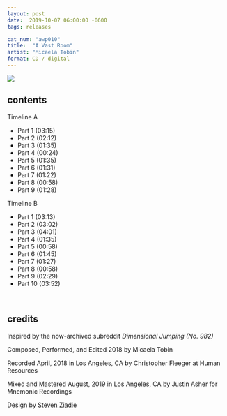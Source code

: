 ```yaml
---
layout: post
date:  2019-10-07 06:00:00 -0600
tags: releases

cat_num: "awp010"
title:  "A Vast Room"
artist: "Micaela Tobin"
format: CD / digital
---
```


![](https://awavepress.com/assets/tobin_cover.jpg)

## contents

Timeline A
* Part 1 (03:15)
* Part 2 (02:12)
* Part 3 (01:35)
* Part 4 (00:24)
* Part 5 (01:35)
* Part 6 (01:31)
* Part 7 (01:22)
* Part 8 (00:58)
* Part 9 (01:28)

Timeline B
* Part 1 (03:13)
* Part 2 (03:02)
* Part 3 (04:01)
* Part 4 (01:35)
* Part 5 (00:58)
* Part 6 (01:45)
* Part 7 (01:27)
* Part 8 (00:58)
* Part 9 (02:29)
* Part 10 (03:52)


<br/>

## credits

Inspired by the now-archived subreddit *Dimensional Jumping (No. 982)*

Composed, Performed, and Edited 2018 by Micaela Tobin

Recorded April, 2018 in Los Angeles, CA by Christopher Fleeger at Human Resources

Mixed and Mastered August, 2019 in Los Angeles, CA by Justin Asher for Mnemonic Recordings

Design by [Steven Ziadie](http://s-ziadie.com/)
